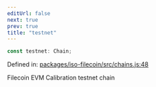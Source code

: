 ```yaml
---
editUrl: false
next: true
prev: true
title: "testnet"
---
```


```ts
const testnet: Chain;
```

Defined in: [packages/iso-filecoin/src/chains.js:48](https://github.com/hugomrdias/filecoin/blob/main/packages/iso-filecoin/src/chains.js#L48)

Filecoin EVM Calibration testnet chain
